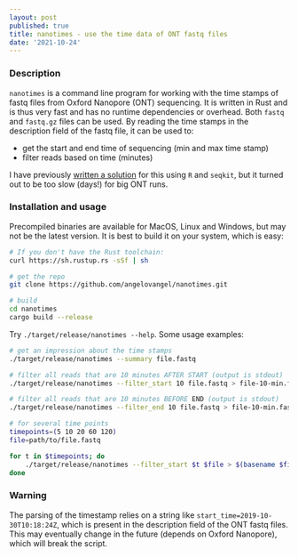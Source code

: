 ```yaml
---
layout: post
published: true
title: nanotimes - use the time data of ONT fastq files
date: '2021-10-24'
---
```


### Description

`nanotimes` is a command line program for working with the time stamps of fastq files from 
Oxford Nanopore (ONT) sequencing. It is written in Rust and is thus very fast and has no runtime dependencies or overhead. Both `fastq` and `fastq.gz` files can be used.
By reading the time stamps in the description field of the fastq file, it can be used to:

- get the start and end time of sequencing (min and max time stamp)
- filter reads based on time (minutes)

I have previously [written a solution](https://github.com/angelovangel/etc/blob/master/bin/filter-times-ont-faster.R) for this using `R` and `seqkit`, but it turned out to be too slow (days!) for big ONT runs.

### Installation and usage

Precompiled binaries are available for MacOS, Linux and Windows, but may not be the latest version. It is best to build it on your system, which is easy:

```bash
# If you don't have the Rust toolchain:
curl https://sh.rustup.rs -sSf | sh

# get the repo
git clone https://github.com/angelovangel/nanotimes.git

# build
cd nanotimes
cargo build --release
```

Try `./target/release/nanotimes --help`. Some usage examples:

```bash
# get an impression about the time stamps
./target/release/nanotimes --summary file.fastq

# filter all reads that are 10 minutes AFTER START (output is stdout)
./target/release/nanotimes --filter_start 10 file.fastq > file-10-min.fastq

# filter all reads that are 10 minutes BEFORE END (output is stdout)
./target/release/nanotimes --filter_end 10 file.fastq > file-10-min.fastq

# for several time points
timepoints=(5 10 20 60 120)
file=path/to/file.fastq

for t in $timepoints; do
    ./target/release/nanotimes --filter_start $t $file > $(basename $file .fastq)-$t-min.fastq;
done

```

### Warning

The parsing of the timestamp relies on a string like `start_time=2019-10-30T10:18:24Z`, which is present in the description field of the ONT fastq files. This may eventually change in the future (depends on Oxford Nanopore), which will break the script.
